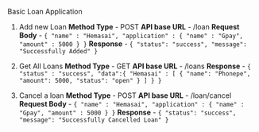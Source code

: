 Basic Loan Application

1. Add new Loan
**Method Type**  - POST
**API base URL** - /loan
**Request Body** - 
`{
"name" : "Hemasai",
"application" : {
    "name" : "Gpay",
    "amount" : 5000
  }
}`
**Response** - 
`{
"status": "success",
"message": "Successfully Added"
}`

2. Get All Loans
**Method Type**  - GET
**API base URL** - /loans
**Response** -
`{
"status" : "success",
"data":{
"Hemasai" : [
{
"name": "Phonepe",
"amount": 5000,
"status": "open"
}
]
}
}`

3. Cancel a loan
**Method Type**  - POST
**API base URL** - /loan/cancel
**Request Body** - 
`{
"name" : "Hemasai",
"application" : {
    "name" : "Gpay",
    "amount" : 5000
  }
}`
**Response** - 
`{
"status": "success",
"message": "Successfully Cancelled Loan"
}`


